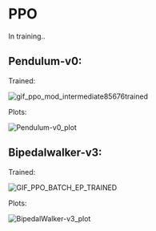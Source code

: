 # PPO

In training..

## Pendulum-v0:

Trained:

![gif_ppo_mod_intermediate85676trained](https://user-images.githubusercontent.com/63811972/151878978-6132e790-cded-44e9-8771-c13655fa47a2.gif)

Plots:

![Pendulum-v0_plot](https://user-images.githubusercontent.com/63811972/151879003-ed5be40e-c35d-4c3f-bed5-2537345da18d.png)



## Bipedalwalker-v3:


Trained:

![GIF_PPO_BATCH_EP_TRAINED](https://user-images.githubusercontent.com/63811972/151873041-1cae0884-cc55-420e-af6d-8b69142380e5.gif)

Plots:

![BipedalWalker-v3_plot](https://user-images.githubusercontent.com/63811972/151873082-84c458a8-4f7d-47f2-9cdc-4e217493551d.png)


